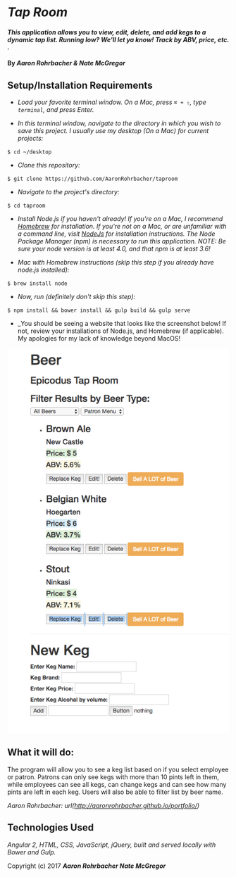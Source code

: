 # _Tap Room_

#### _This application allows you to view, edit, delete, and add kegs to a dynamic tap list. Running low? We'll let ya know! Track by ABV, price, etc. ._

#### By _**Aaron Rohrbacher & Nate McGregor**_

## Setup/Installation Requirements

* _Load your favorite terminal window. On a Mac, press `⌘ + ⇧`, type `terminal`, and press Enter._

* _In this terminal window, navigate to the directory in which you wish to save this project. I usually use my desktop (On a Mac) for current projects:_
```
$ cd ~/desktop
```

* _Clone this repository:_
```
$ git clone https://github.com/AaronRohrbacher/taproom
```

* _Navigate to the project's directory:_
```
$ cd taproom
```

* _Install Node.js if you haven't already! If you're on a Mac, I recommend [Homebrew](https://brew.sh/) for installation. If you're not on a Mac, or are unfamiliar with a command line, visit [NodeJs](https://nodejs.org) for installation instructions. The Node Package Manager (npm) is necessary to run this application. NOTE: Be sure your node version is at least 4.0, and that npm is at least 3.6!_

* _Mac with Homebrew instructions (skip this step if you already have node.js installed):_
```
$ brew install node
```

* _Now, run (definitely don't skip this step):_
```
$ npm install && bower install && gulp build && gulp serve
```

* _You should be seeing a website that looks like the screenshot below! If not, review your installations of Node.js, and Homebrew (if applicable). My apologies for my lack of knowledge beyond MacOS!

![alt text](img/screen.png)

## What it will do:

The program will allow you to see a keg list based on if you select employee or patron. Patrons can only see kegs with more than 10 pints left in them, while employees can see all kegs, can change kegs and can see how many pints are left in each keg. Users will also be able to filter list by beer name.

_Aaron Rohrbacher: url(http://aaronrohrbacher.github.io/portfolio/)_

## Technologies Used
_Angular 2, HTML, CSS, JavaScript, jQuery, built and served locally with Bower and Gulp._

Copyright (c) 2017 **_Aaron Rohrbacher Nate McGregor_**
